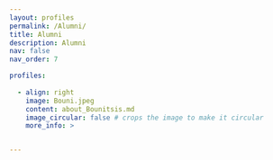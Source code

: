 ```yaml
---
layout: profiles
permalink: /Alumni/
title: Alumni
description: Alumni
nav: false
nav_order: 7

profiles:
               
  - align: right
    image: Bouni.jpeg
    content: about_Bounitsis.md
    image_circular: false # crops the image to make it circular
    more_info: >


---
```


